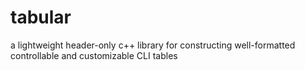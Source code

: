 # tabular
a lightweight header-only c++ library for constructing well-formatted controllable
and customizable CLI tables


